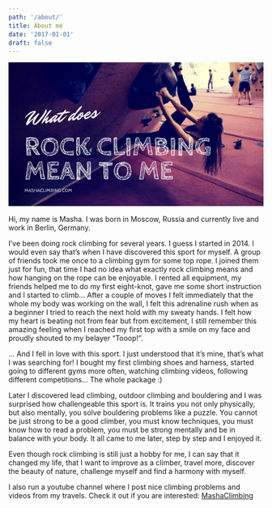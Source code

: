 ```yaml
---
path: '/about/'
title: About me
date: '2017-01-01'
draft: false
---
```


![thumbnail](./thumbnail.jpg)

Hi, my name is Masha. I was born in Moscow, Russia and currently live and work in Berlin, Germany. 

I’ve been doing rock climbing for several years. I guess I started in 2014. I would even say that’s when I have discovered this sport for myself. A group of friends took me once to a climbing gym for some top rope. I joined them just for fun, that time I had no idea what exactly rock climbing means and how hanging on the rope can be enjoyable. I rented all equipment, my friends helped me to do my first eight-knot, gave me some short instruction and I started to climb... After a couple of moves I felt immediately that the whole my body was working on the wall, I felt this adrenaline rush when as a beginner I tried to reach the next hold with my sweaty hands. I felt how my heart is beating not from fear but from excitement, I still remember this amazing feeling when I reached my first top with a smile on my face and proudly shouted to my belayer “Tooop!”.

… And I fell in love with this sport. I just understood that it’s mine, that’s what I was searching for! I bought my first climbing shoes and harness, started going to different gyms more often, watching climbing videos, following different competitions... The whole package :)

Later I discovered lead climbing, outdoor climbing and bouldering and I was surprised how challengeable this sport is. It trains you not only physically, but also mentally, you solve bouldering problems like a puzzle. You cannot be just strong to be a good climber, you must know techniques, you must know how to read a problem, you must be strong mentally and be in balance with your body. It all came to me later, step by step and I enjoyed it.

Even though rock climbing is still just a hobby for me, I can say that it changed my life, that I want to improve as a climber, travel more, discover the beauty of nature, challenge myself and find a harmony with myself.

I also run a youtube channel where I post nice climbing problems and videos from my travels. Check it out if you are interested: [MashaClimbing](https://www.youtube.com/channel/UCgvXCOU2arITA586vGUbiSg)